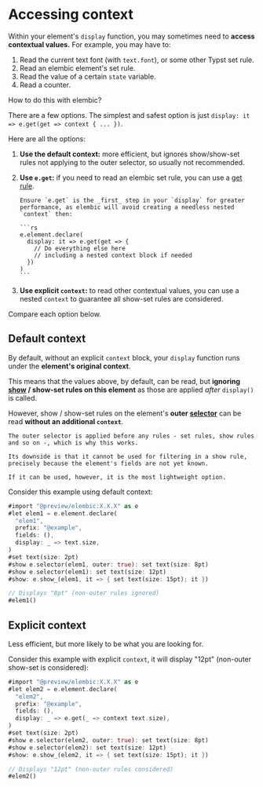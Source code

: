 # Accessing context

Within your element's `display` function, you may sometimes need to **access contextual values.**
For example, you may have to:

1. Read the current text font (with `text.font`), or some other Typst set rule.
2. Read an elembic element's set rule.
3. Read the value of a certain `state` variable.
4. Read a counter.

How to do this with elembic?

There are a few options. The simplest and safest option is just `display: it => e.get(get => context { ... })`.

Here are all the options:

1. **Use the default context:** more efficient, but ignores show/show-set rules not applying to the outer selector, so usually not recommended.
2. **Use `e.get`:** if you need to read an elembic set rule, you can use a [get rule](../scripting/get.md).
    ````admonish tip
    Ensure `e.get` is the _first_ step in your `display` for greater performance, as elembic will avoid creating a needless nested `context` then:

    ```rs
    e.element.declare(
      display: it => e.get(get => {
        // Do everything else here
        // including a nested context block if needed
      })
    )
    ```
    ````

3. **Use explicit `context`:** to read other contextual values, you can use a nested `context` to guarantee all show-set rules are considered.

Compare each option below.

## Default context

By default, without an explicit `context` block, your `display` function runs under the **element's original context**.

This means that the values above, by default, can be read, but **ignoring [show](../styling/show-rules.md) / show-set rules on this element** as those are applied _after_ `display()` is called.

However, show / show-set rules on the element's **outer [selector](../styling/select.md)** can be read **without an additional `context`**.

```admonish note
The outer selector is applied before any rules - set rules, show rules and so on -, which is why this works.

Its downside is that it cannot be used for filtering in a show rule, precisely because the element's fields are not yet known.

If it can be used, however, it is the most lightweight option.
```

Consider this example using default context:

```rs
#import "@preview/elembic:X.X.X" as e
#let elem1 = e.element.declare(
  "elem1",
  prefix: "@example",
  fields: (),
  display: _ => text.size,
)
#set text(size: 2pt)
#show e.selector(elem1, outer: true): set text(size: 8pt)
#show e.selector(elem1): set text(size: 12pt)
#show: e.show_(elem1, it => { set text(size: 15pt); it })

// Displays "8pt" (non-outer rules ignored)
#elem1()
```

## Explicit context

Less efficient, but more likely to be what you are looking for.

Consider this example with explicit `context`, it will display "12pt" (non-outer show-set is considered):

```rs
#import "@preview/elembic:X.X.X" as e
#let elem2 = e.element.declare(
  "elem2",
  prefix: "@example",
  fields: (),
  display: _ => e.get(_ => context text.size),
)
#set text(size: 2pt)
#show e.selector(elem2, outer: true): set text(size: 8pt)
#show e.selector(elem2): set text(size: 12pt)
#show: e.show_(elem2, it => { set text(size: 15pt); it })

// Displays "12pt" (non-outer rules considered)
#elem2()
```
